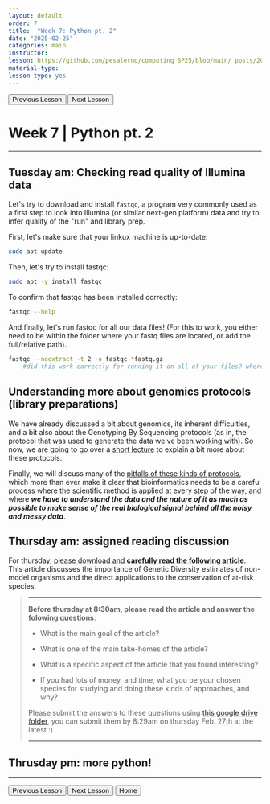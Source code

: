 ```yaml
---
layout: default
order: 7
title:  "Week 7: Python pt. 2"
date: "2025-02-25"
categories: main
instructor: 
lesson: https://github.com/pesalerno/computing_SP25/blob/main/_posts/2025-02-25-7_Week_7.md
material-type: 
lesson-type: yes
---
```


<a href="https://pesalerno.github.io/computing_SP25/main/2025/02/18/6_Week_6.html"><button>Previous Lesson</button></a>    <a href="https://pesalerno.github.io/computing_SP25/main/2025/03/04/8_Week_8.html"><button>Next Lesson</button></a>

# Week 7 | Python pt. 2

------------

## Tuesday am: Checking read quality of Illumina data

Let's try to download and install `fastqc`, a program very commonly used as a first step to look into Illumina (or similar next-gen platform) data and try to infer quality of the "run" and library prep. 

First, let's make sure that your linkux machine is up-to-date: 

```bash 
sudo apt update
```

Then, let's try to install fastqc: 

```bash
sudo apt -y install fastqc 
```

To confirm that fastqc has been installed correctly: 

```bash
fastqc --help 
```
And finally, let's run fastqc for all our data files! (For this to work, you either need to be within the folder where your fastq files are located, or add the full/relative path).

```bash
fastqc --noextract -t 2 -o fastqc *fastq.gz
	#did this work correctly for running it on all of your files? where are the output files saved?
```
 
## Understanding more about genomics protocols (library preparations)

We have already discussed a bit about genomics, its inherent difficulties, and a bit also about the Genotyping By Sequencing protocols (as in, the protocol that was used to generate the data we've been working with). So now, we are going to go over a [short lecture](https://docs.google.com/presentation/d/e/2PACX-1vRKqE48P1wS6zrNboqF95FCbUdgr_l8-98W-TTnl-hSJAvICIa3CTrDboBNne0WQoVZY6n1FHmYKaRw/pub?start=false&loop=false&delayms=60000&slide=id.p1) to explain a bit more about these protocols. 

Finally, we will discuss many of the [pitfalls of these kinds of protocols](https://github.com/pesalerno/computing_SP25/blob/main/_files/RADseq-issues.pdf), which more than ever make it clear that bioinformatics needs to be a careful process where the scientific method is applied at every step of the way, and where ***we have to understand the data and the nature of it as much as possible to make sense of the real biological signal behind all the noisy and messy data***. 




## Thursday am: assigned reading discussion

For thursday, [please download and **carefully read the following article**](https://drive.google.com/file/d/1JyL24plknlUw8Qjvpp6MyFeBlsMF6mMB/view?usp=drive_link). This article discusses the importance of Genetic Diversity estimates of non-model organisms and the direct applications to the conservation of at-risk species. 

>------------
> **Before thursday at 8:30am, please read the article and answer the folowing questions**: 
> 
> - What is the main goal of the article? 
> 
> - What is one of the main take-homes of the article? 
> 
> - What is a specific aspect of the article that you found interesting? 
> 
> - If you had lots of money, and time, what you be your chosen species for studying and doing these kinds of approaches, and why? 
> 
> Please submit the answers to these questions using [this google drive folder](https://drive.google.com/drive/folders/1YGl23V35y8azzdeBXHUTb0vr8svV0fgd?usp=sharing), you can submit them by 8:29am on thursday Feb. 27th at the latest :) 
> 
> 
> ------------

## Thrusday pm: more python! 

--------------

<a href="https://pesalerno.github.io/computing_SP25/main/2025/02/18/6_Week_6.html"><button>Previous Lesson</button></a>    <a href="https://pesalerno.github.io/computing_SP25/main/2025/03/04/8_Week_8.html"><button>Next Lesson</button></a>
<a href="https://pesalerno.github.io/computing_SP25/"><button>Home</button></a>  